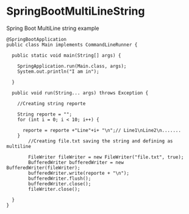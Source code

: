 # SpringBootMultiLineString
Spring Boot MultiLine string example

    @SpringBootApplication
    public class Main implements CommandLineRunner {

      public static void main(String[] args) {

        SpringApplication.run(Main.class, args);
        System.out.println("I am in");

      }

      public void run(String... args) throws Exception {

        //Creating string reporte
        
        String reporte = "";
        for (int i = 0; i < 10; i++) {

          reporte = reporte +"Line"+i+ "\n";// Line1\nLine2\n.......
        }
            //Creating file.txt saving the string and defining as multiline
            
            FileWriter fileWriter = new FileWriter("file.txt", true);
            BufferedWriter bufferedWriter = new BufferedWriter(fileWriter);
            bufferedWriter.write(reporte + "\n");
            bufferedWriter.flush();
            bufferedWriter.close();
            fileWriter.close();

      }
    }
